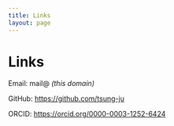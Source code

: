 ```yaml
---
title: Links
layout: page
---
```


Links
=====

Email: mail@ *(this domain)*

GitHub: <https://github.com/tsung-ju>

ORCID: <https://orcid.org/0000-0003-1252-6424>

